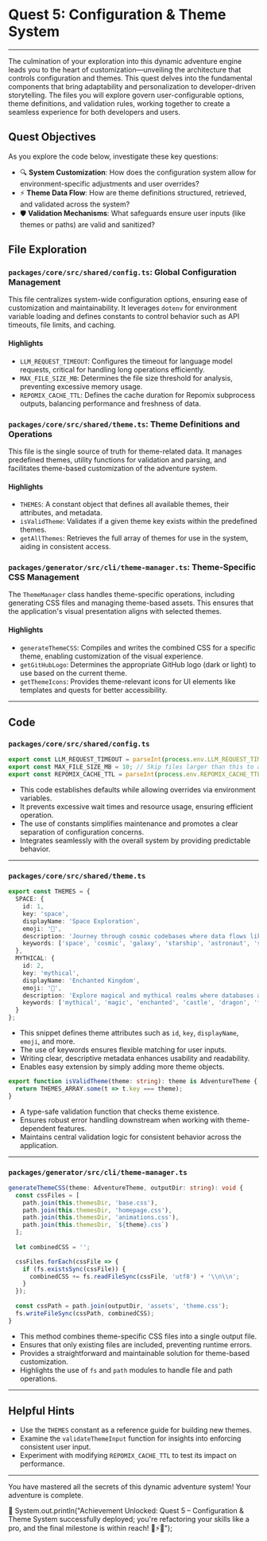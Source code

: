 # Quest 5: Configuration & Theme System
---
The culmination of your exploration into this dynamic adventure engine leads you to the heart of customization—unveiling the architecture that controls configuration and themes. This quest delves into the fundamental components that bring adaptability and personalization to developer-driven storytelling. The files you will explore govern user-configurable options, theme definitions, and validation rules, working together to create a seamless experience for both developers and users.

## Quest Objectives
As you explore the code below, investigate these key questions:
- 🔍 **System Customization**: How does the configuration system allow for environment-specific adjustments and user overrides?
- ⚡ **Theme Data Flow**: How are theme definitions structured, retrieved, and validated across the system?
- 🛡️ **Validation Mechanisms**: What safeguards ensure user inputs (like themes or paths) are valid and sanitized?

## File Exploration
### `packages/core/src/shared/config.ts`: Global Configuration Management
This file centralizes system-wide configuration options, ensuring ease of customization and maintainability. It leverages `dotenv` for environment variable loading and defines constants to control behavior such as API timeouts, file limits, and caching.

#### Highlights
- `LLM_REQUEST_TIMEOUT`: Configures the timeout for language model requests, critical for handling long operations efficiently.
- `MAX_FILE_SIZE_MB`: Determines the file size threshold for analysis, preventing excessive memory usage.
- `REPOMIX_CACHE_TTL`: Defines the cache duration for Repomix subprocess outputs, balancing performance and freshness of data.

### `packages/core/src/shared/theme.ts`: Theme Definitions and Operations
This file is the single source of truth for theme-related data. It manages predefined themes, utility functions for validation and parsing, and facilitates theme-based customization of the adventure system.

#### Highlights
- `THEMES`: A constant object that defines all available themes, their attributes, and metadata.
- `isValidTheme`: Validates if a given theme key exists within the predefined themes.
- `getAllThemes`: Retrieves the full array of themes for use in the system, aiding in consistent access.

### `packages/generator/src/cli/theme-manager.ts`: Theme-Specific CSS Management
The `ThemeManager` class handles theme-specific operations, including generating CSS files and managing theme-based assets. This ensures that the application's visual presentation aligns with selected themes.

#### Highlights
- `generateThemeCSS`: Compiles and writes the combined CSS for a specific theme, enabling customization of the visual experience.
- `getGitHubLogo`: Determines the appropriate GitHub logo (dark or light) to use based on the current theme.
- `getThemeIcons`: Provides theme-relevant icons for UI elements like templates and quests for better accessibility.

---

## Code
### `packages/core/src/shared/config.ts`
```typescript
export const LLM_REQUEST_TIMEOUT = parseInt(process.env.LLM_REQUEST_TIMEOUT || '60000'); // 60 seconds for complex story generation with large prompts, configurable via env
export const MAX_FILE_SIZE_MB = 10; // Skip files larger than this to avoid memory issues and focus on source code
export const REPOMIX_CACHE_TTL = parseInt(process.env.REPOMIX_CACHE_TTL || '60000'); // 60 seconds, configurable via env
```
- This code establishes defaults while allowing overrides via environment variables.
- It prevents excessive wait times and resource usage, ensuring efficient operation.
- The use of constants simplifies maintenance and promotes a clear separation of configuration concerns.
- Integrates seamlessly with the overall system by providing predictable behavior.

---

### `packages/core/src/shared/theme.ts`
```typescript
export const THEMES = {
  SPACE: {
    id: 1,
    key: 'space',
    displayName: 'Space Exploration',
    emoji: '🚀',
    description: 'Journey through cosmic codebases where data flows like stardust and APIs connect distant galaxies',
    keywords: ['space', 'cosmic', 'galaxy', 'starship', 'astronaut', 'sci-fi', 'futuristic']
  },
  MYTHICAL: {
    id: 2,
    key: 'mythical',
    displayName: 'Enchanted Kingdom',
    emoji: '🏰',
    description: 'Explore magical and mythical realms where databases are dragon hoards and functions are powerful spells',
    keywords: ['mythical', 'magic', 'enchanted', 'castle', 'dragon', 'fantasy', 'medieval', 'kingdom']
  }
};
```
- This snippet defines theme attributes such as `id`, `key`, `displayName`, `emoji`, and more.
- The use of keywords ensures flexible matching for user inputs.
- Writing clear, descriptive metadata enhances usability and readability.
- Enables easy extension by simply adding more theme objects.

```typescript
export function isValidTheme(theme: string): theme is AdventureTheme {
  return THEMES_ARRAY.some(t => t.key === theme);
}
```
- A type-safe validation function that checks theme existence.
- Ensures robust error handling downstream when working with theme-dependent features.
- Maintains central validation logic for consistent behavior across the application.

---

### `packages/generator/src/cli/theme-manager.ts`
```typescript
generateThemeCSS(theme: AdventureTheme, outputDir: string): void {
  const cssFiles = [
    path.join(this.themesDir, 'base.css'),
    path.join(this.themesDir, 'homepage.css'), 
    path.join(this.themesDir, 'animations.css'),
    path.join(this.themesDir, `${theme}.css`)
  ];
  
  let combinedCSS = '';

  cssFiles.forEach(cssFile => {
    if (fs.existsSync(cssFile)) {
      combinedCSS += fs.readFileSync(cssFile, 'utf8') + '\\n\\n';
    }
  });
  
  const cssPath = path.join(outputDir, 'assets', 'theme.css');
  fs.writeFileSync(cssPath, combinedCSS);
}
```
- This method combines theme-specific CSS files into a single output file.
- Ensures that only existing files are included, preventing runtime errors.
- Provides a straightforward and maintainable solution for theme-based customization.
- Highlights the use of `fs` and `path` modules to handle file and path operations.

---

## Helpful Hints
- Use the `THEMES` constant as a reference guide for building new themes.
- Examine the `validateThemeInput` function for insights into enforcing consistent user input.
- Experiment with modifying `REPOMIX_CACHE_TTL` to test its impact on performance.

---
You have mastered all the secrets of this dynamic adventure system! Your adventure is complete.

🎉 System.out.println("Achievement Unlocked: Quest 5 – Configuration & Theme System successfully deployed; you're refactoring your skills like a pro, and the final milestone is within reach! 🚀⚡💎");
